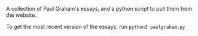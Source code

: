 A collection of Paul Graham's essays, and a python script to pull them from the website. 

To get the most recent version of the essays, run `python3 paulgraham.py`

